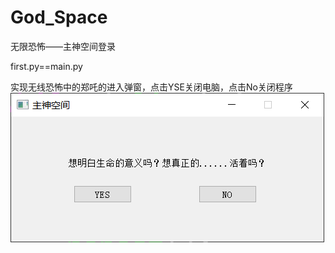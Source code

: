# God_Space
无限恐怖——主神空间登录

first.py==main.py

实现无线恐怖中的郑吒的进入弹窗，点击YSE关闭电脑，点击No关闭程序
![image](https://github.com/ruokbb/God_Space/blob/master/images/show.png)
